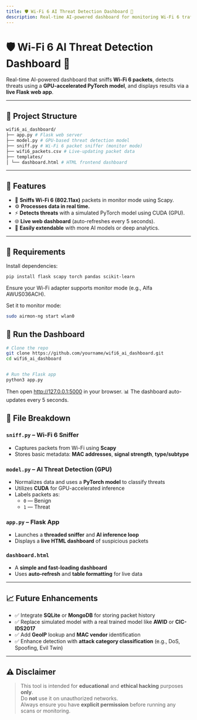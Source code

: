 ```yaml
---
title: 🛡️ Wi-Fi 6 AI Threat Detection Dashboard 🚀
description: Real-time AI-powered dashboard for monitoring Wi-Fi 6 traffic and detecting threats using GPU-accelerated AI.
---
```


# 🛡️ Wi-Fi 6 AI Threat Detection Dashboard 🚀

Real-time AI-powered dashboard that sniffs **Wi-Fi 6 packets**, detects threats using a **GPU-accelerated PyTorch model**, and displays results via a **live Flask web app**.

---

## 📁 Project Structure
```bash
wifi6_ai_dashboard/
├── app.py # Flask web server
├── model.py # GPU-based threat detection model
├── sniff.py # Wi-Fi 6 packet sniffer (monitor mode)
├── wifi6_packets.csv # Live-updating packet data
├── templates/
│ └── dashboard.html # HTML frontend dashboard
```

---

## 🧠 Features

- 📡 **Sniffs Wi-Fi 6 (802.11ax)** packets in monitor mode using Scapy.
- ⚙️ **Processes data in real time.**
- ⚡ **Detects threats** with a simulated PyTorch model using CUDA (GPU).
- 🌐 **Live web dashboard** (auto-refreshes every 5 seconds).
- 🎯 **Easily extendable** with more AI models or deep analytics.

---

## 🧰 Requirements

Install dependencies:

```bash
pip install flask scapy torch pandas scikit-learn
```
Ensure your Wi-Fi adapter supports monitor mode (e.g., Alfa AWUS036ACH).

Set it to monitor mode:

```bash
sudo airmon-ng start wlan0
```
## 🚀 Run the Dashboard
```bash
# Clone the repo
git clone https://github.com/yourname/wifi6_ai_dashboard.git
cd wifi6_ai_dashboard


# Run the Flask app
python3 app.py
```
Then open http://127.0.0.1:5000 in your browser.
📊 The dashboard auto-updates every 5 seconds.

## 📂 File Breakdown

### `sniff.py` – Wi-Fi 6 Sniffer
- Captures packets from Wi-Fi using **Scapy**
- Stores basic metadata: **MAC addresses**, **signal strength**, **type/subtype**

### `model.py` – AI Threat Detection (GPU)
- Normalizes data and uses a **PyTorch model** to classify threats
- Utilizes **CUDA** for GPU-accelerated inference
- Labels packets as:
  - `0` — Benign
  - `1` — Threat

### `app.py` – Flask App
- Launches a **threaded sniffer** and **AI inference loop**
- Displays a **live HTML dashboard** of suspicious packets

### `dashboard.html`
- A **simple and fast-loading dashboard**
- Uses **auto-refresh** and **table formatting** for live data

---

## 📈 Future Enhancements

- ✅ Integrate **SQLite** or **MongoDB** for storing packet history
- ✅ Replace simulated model with a real trained model like **AWID** or **CIC-IDS2017**
- ✅ Add **GeoIP** lookup and **MAC vendor** identification
- ✅ Enhance detection with **attack category classification** (e.g., DoS, Spoofing, Evil Twin)

---

## ⚠️ Disclaimer

> This tool is intended for **educational** and **ethical hacking** purposes **only**.  
> Do **not** use it on unauthorized networks.  
> Always ensure you have **explicit permission** before running any scans or monitoring.

